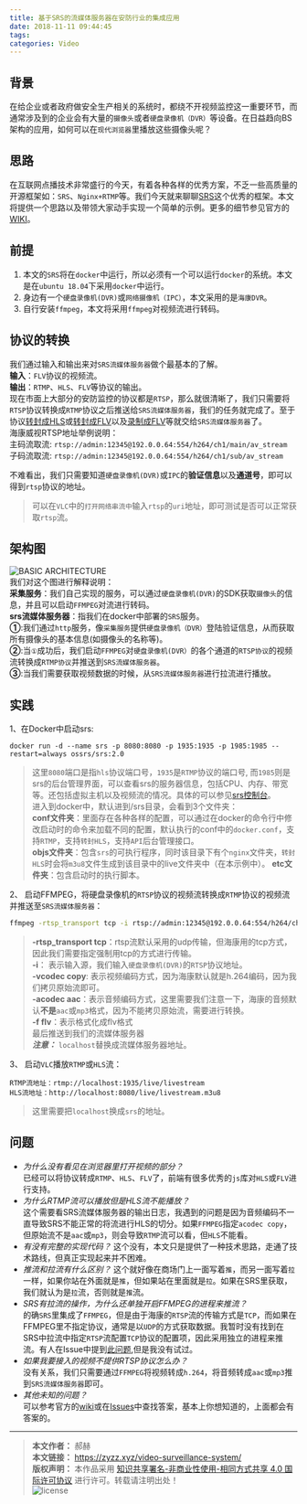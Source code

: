 ```yaml
---
title: 基于SRS的流媒体服务器在安防行业的集成应用
date: 2018-11-11 09:44:45
tags:
categories: Video
---
```


## 背景
在给企业或者政府做安全生产相关的系统时，都绕不开视频监控这一重要环节，而通常涉及到的企业会有大量的`摄像头`或者`硬盘录像机（DVR）`等设备。在日益趋向BS架构的应用，如何可以在`现代浏览器`里播放这些摄像头呢？

## 思路
在互联网点播技术非常盛行的今天，有着各种各样的优秀方案，不乏一些高质量的开源框架如：`SRS`、`Nginx+RTMP`等。我们今天就来聊聊[SRS](https://github.com/ossrs/srs)这个优秀的框架。本文将提供一个思路以及带领大家动手实现一个简单的示例。更多的细节参见官方的[WIKI](https://github.com/ossrs/srs/wiki)。

## 前提
1. 本文的`SRS`将在`docker`中运行，所以必须有一个可以运行`docker`的系统。本文是在`ubuntu 18.04`下采用`docker`中运行。
1. 身边有一个`硬盘录像机(DVR)`或`网络摄像机（IPC）`，本文采用的是`海康DVR`。
1. 自行安装`ffmpeg`，本文将采用`ffmpeg`对视频流进行转码。

<!-- more -->

## 协议的转换
我们通过输入和输出来对`SRS流媒体服务器`做个最基本的了解。    
**输入**：`FLV`协议的视频流。  
**输出**：`RTMP`、`HLS`、`FLV`等协议的输出。  
现在市面上大部分的安防监控的协议都是`RTSP`，那么就很清晰了，我们只需要将`RTSP`协议转换成`RTMP`协议之后推送给`SRS流媒体服务器`，我们的任务就完成了。至于协议[转封成HLS](https://github.com/ossrs/srs/wiki/v2_CN_SampleHLS)或[转封成FLV](https://github.com/ossrs/srs/wiki/v2_CN_SampleHttpFlv)以及[录制成FLV](https://github.com/ossrs/srs/wiki/v2_CN_DVR)等就交给`SRS流媒体服务器`了。  
海康威视RTSP地址举例说明：  
主码流取流: `rtsp://admin:12345@192.0.0.64:554/h264/ch1/main/av_stream`  
子码流取流:   `rtsp://admin:12345@192.0.0.64:554/h264/ch1/sub/av_stream` 

不难看出，我们只需要知道`硬盘录像机(DVR)`或`IPC`的**验证信息**以及**通道号**，即可以得到`rtsp`协议的地址。
> 可以在`VLC`中的`打开网络串流中`输入`rtsp`的`uri`地址，即可测试是否可以正常获取`rtsp`流。

## 架构图
![BASIC ARCHITECTURE](http://pc5axiqo2.bkt.clouddn.com/%E5%AE%89%E9%98%B2%E8%A7%86%E9%A2%91%E9%9B%86%E6%88%90%E7%9B%91%E6%8E%A7%E6%96%B9%E6%A1%88.png)   
我们对这个图进行解释说明：  
**采集服务**：我们自己实现的服务，可以通过`硬盘录像机(DVR)`的SDK获取`摄像头`的信息，并且可以启动`FFMPEG`对流进行转码。  
**srs流媒体服务器**：指我们在docker中部署的`SRS`服务。  
**①**:我们通过`http`服务，像`采集服务`提供`硬盘录像机（DVR）`登陆验证信息，从而获取所有摄像头的基本信息(如摄像头的名称等)。  
**②**:当`①`成功后，我们启动`FFMPEG`对`硬盘录像机(DVR）`的各个通道的`RTSP协议`的视频流转换成`RTMP协议`并推送到`SRS流媒体服务器`。  
**③**:当我们需要获取视频数据的时候，从`SRS流媒体服务器`进行拉流进行播放。

## 实践

1、在Docker中启动srs:
```docker
docker run -d --name srs -p 8080:8080 -p 1935:1935 -p 1985:1985 --restart=always ossrs/srs:2.0  
```
> 这里`8080`端口是指`hls`协议端口号，`1935`是`RTMP`协议的端口号, 而`1985`则是srs的后台管理界面，可以查看srs的服务器信息，包括CPU、内存、带宽等。还包括虚拟主机以及视频流的情况。具体的可以参见[srs控制台](http://ossrs.net:1985/console/ng_index.html#/connect?host=ossrs.net&port=1985)。  
进入到docker中，默认进到/srs目录，会看到3个文件夹：  
**conf文件夹**：里面存在各种各样的配置，可以通过在docker的命令行中修改启动时的命令来加载不同的配置，默认执行的conf中的`docker.conf`，支持`RTMP`，支持`转封HLS`，支持`API`后台管理接口。  
**objs文件夹**：包含`srs`的可执行程序，同时该目录下有个`nginx`文件夹，`转封HLS`时会将`m3u8`文件生成到该目录中的live文件夹中（在本示例中）。
**etc文件夹**：包含启动时的执行脚本。  

2、 启动FFMPEG，将硬盘录像机的`RTSP`协议的视频流转换成`RTMP`协议的视频流并推送至`SRS流媒体服务器`：
```bash
ffmpeg -rtsp_transport tcp -i rtsp://admin:12345@192.0.0.64:554/h264/ch1/main/av_stream -vcodec copy -acodec aas -f flv rtmp://localhost:1935/live/livestream
```
> **-rtsp_transport tcp**：rtsp流默认采用的udp传输，但海康用的tcp方式，因此我们需要指定强制用tcp的方式进行传输。  
**-i**： 表示输入源，我们输入`硬盘录像机(DVR)`的`RTSP`协议地址。  
**-vcodec copy**: 表示视频编码方式，因为海康默认就是h.264编码，因为我们拷贝原始流即可。  
**-acodec aac**：表示音频编码方式，这里需要我们注意一下，海康的音频默认**不是**`aac`或`mp3`格式，因为不能拷贝原始流，需要进行转换。  
**-f flv**：表示格式化成flv格式  
最后推送到我们的流媒体服务器  
***注意：*** `localhost`替换成流媒体服务器地址。

3、 启动`VLC`播放`RTMP`或`HLS`流：
```
RTMP流地址：rtmp://localhost:1935/live/livestream
HLS流地址：http://localhost:8080/live/livestream.m3u8
```
> 这里需要把`localhost`换成`srs`的地址。
## 问题

- *为什么没有看见在浏览器里打开视频的部分？*  
已经可以将协议转成`RTMP`、`HLS`、`FLV`了，前端有很多优秀的`js`库对`HLS`或`FLV`进行支持。
- *为什么RTMP流可以播放但是HLS流不能播放？*  
这个需要看SRS流媒体服务器的输出日志，我遇到的问题是因为音频编码不一直导致SRS不能正常的将流进行HLS的切分。如果`FFMPEG`指定`acodec copy`，但原始流不是`aac`或`mp3`，则会导致`RTMP`流可以看，但`HLS`不能看。
- *有没有完整的实现代码？* 
这个没有，本文只是提供了一种技术思路，走通了技术路线，但真正实现起来并不困难。
- *推流和拉流有什么区别？* 
这个就好像在商场门上一面写着`推`，而另一面写着`拉`一样，如果你站在外面就是`推`，但如果站在里面就是`拉`。如果在SRS里获取，我们就认为是`拉`流，否则就是`推`流。
- *SRS有拉流的操作，为什么还单独开启FFMPEG的进程来推流？*  
的确`SRS`里集成了`FFMPEG`，但是由于海康的`RTSP`流的传输方式是`TCP`，而如果在FFMPEG里不指定协议，通常是以`UDP`的方式获取数据。我暂时没有找到在SRS中拉流中指定`RTSP`流配置`TCP`协议的配置项，因此采用独立的进程来推流。有人在Issue中提到[此问题](https://github.com/ossrs/srs/issues/975),但是我没有试过。
- *如果我要接入的视频不提供RTSP协议怎么办？*  
没有关系，我们只需要通过`FFMPEG`将视频转成`h.264`，将音频转成`aac`或`mp3`推到`SRS流媒体服务器`即可。
- *其他未知的问题？*  
可以参考官方的[wiki](https://github.com/ossrs/srs/wiki)或在[Issues](https://github.com/ossrs/srs/issues)中查找答案，基本上你想知道的，上面都会有答案的。

---
> **本文作者：** 郝赫   
> **本文链接：** https://zyzz.xyz/video-surveillance-system/   
> **版权声明：** 本作品采用 [知识共享署名-非商业性使用-相同方式共享 4.0 国际许可协议](https://creativecommons.org/licenses/by-nc-sa/4.0/deed.zh) 进行许可。转载请注明出处！  
> ![license](https://i.creativecommons.org/l/by-nc-sa/4.0/88x31.png)